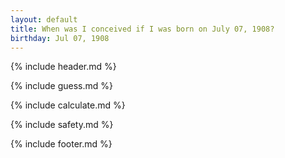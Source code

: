 ```yaml
---
layout: default
title: When was I conceived if I was born on July 07, 1908?
birthday: Jul 07, 1908
---
```


{% include header.md %}

{% include guess.md %}

{% include calculate.md %}

{% include safety.md %}

{% include footer.md %}



